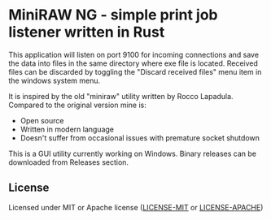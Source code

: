 # MiniRAW NG - simple print job listener written in Rust

This application will listen on port 9100 for incoming connections and save the data into files in the same directory where exe file is located.
Received files can be discarded by toggling the "Discard received files" menu item in the windows system menu.

It is inspired by the old "miniraw" utility written by Rocco Lapadula. Compared to the original version mine is:

* Open source
* Written in modern language
* Doesn't suffer from occasional issues with premature socket shutdown

This is a GUI utility currently working on Windows.
Binary releases can be downloaded from Releases section.

## License

Licensed under MIT or Apache license ([LICENSE-MIT](https://opensource.org/licenses/MIT) or [LICENSE-APACHE](https://opensource.org/licenses/Apache-2.0))
